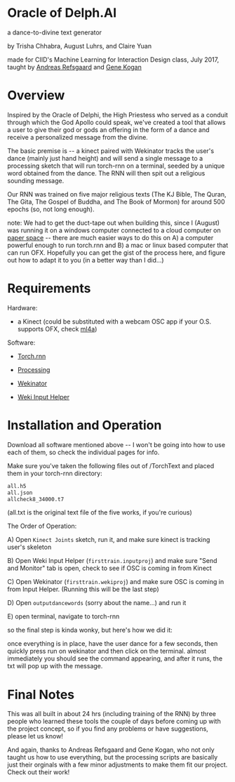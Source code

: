 # Oracle of Delph.AI

a dance-to-divine text generator 

by Trisha Chhabra, August Luhrs, and Claire Yuan

made for CIID's Machine Learning for Interaction Design class, July 2017, taught by [Andreas Refsgaard](https://github.com/andreasref) and [Gene Kogan](https://github.com/genekogan)


# Overview

Inspired by the Oracle of Delphi, the High Priestess who served as a conduit through which the God Apollo could speak, we've created a tool that allows a user to give their god or gods an offering in the form of a dance and receive a personalized message from the divine. 

The basic premise is -- a kinect paired with Wekinator tracks the user's dance (mainly just hand height) and will send a single message to a processing sketch that will run torch-rnn on a terminal, seeded by a unique word obtained from the dance. The RNN will then spit out a religious sounding message.

Our RNN was trained on five major religious texts (The KJ Bible, The Quran, The Gita, The Gospel of Buddha, and The Book of Mormon) for around 500 epochs (so, not long enough).

note: We had to get the duct-tape out when building this, since I (August) was running it on a windows computer connected to a cloud computer on [paper space](https://paperspace.com) -- there are much easier ways to do this on A) a computer powerful enough to run torch.rnn and B) a mac or linux based computer that can run OFX. Hopefully you can get the gist of the process here, and figure out how to adapt it to you (in a better way than I did...)

# Requirements

Hardware:

- a Kinect (could be substituted with a webcam OSC app if your O.S. supports OFX, check [ml4a](https://github.com/ml4a/ml4a-ofx))

Software:

- [Torch.rnn](https://github.com/jcjohnson/torch-rnn)

- [Processing](https://processing.org/download/)

- [Wekinator](http://www.wekinator.org/downloads/)

- [Weki Input Helper](http://www.wekinator.org/input-helper/)


# Installation and Operation

Download all software mentioned above -- I won't be going into how to use each of them, so check the individual pages for info.

Make sure you've taken the following files out of /TorchText and placed them in your torch-rnn directory:
```bash
all.h5
all.json
allcheck8_34000.t7
```

(all.txt is the original text file of the five works, if you're curious)




The Order of Operation:

A) Open `Kinect Joints` sketch, run it, and make sure kinect is tracking user's skeleton

B) Open Weki Input Helper (`firsttrain.inputproj`) and make sure "Send and Monitor" tab is open, check to see if OSC is coming in from Kinect

C) Open Wekinator (`firsttrain.wekiproj`) and make sure OSC is coming in from Input Helper. (Running this will be the last step)

D) Open `outputdancewords` (sorry about the name...) and run it

E) open terminal, navigate to torch-rnn 

so the final step is kinda wonky, but here's how we did it: 

once everything is in place, have the user dance for a few seconds, then quickly press run on wekinator and then click on the terminal. almost immediately you should see the command appearing, and after it runs, the txt will pop up with the message.


# Final Notes

This was all built in about 24 hrs (including training of the RNN) by three people who learned these tools the couple of days before coming up with the project concept, so if you find any problems or have suggestions, please let us know!

And again, thanks to Andreas Refsgaard and Gene Kogan, who not only taught us how to use everything, but the processing scripts are basically just their orginals with a few minor adjustments to make them fit our project. Check out their work!

